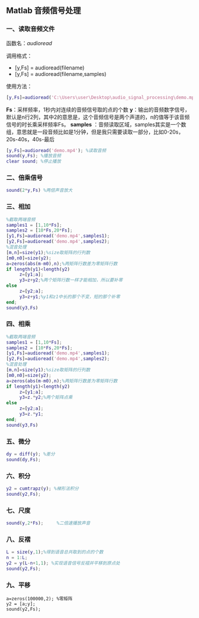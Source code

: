 ## Matlab 音频信号处理

### 一、读取音频文件

函数名：$audioread$

调用格式：

- [y,Fs] = audioread(filename)
- [y,Fs] = audioread(filename,samples)

使用方法：

```matlab
[y,Fs]=audioread('C:\Users\user\Desktop\audio_signal_processing\demo.mp4');
```

**Fs**：采样频率，1秒内对连续的音频信号取的点的个数
**y**：输出的音频数字信号，默认是n行2列，其中2的意思是，这个音频信号是两个声道的，n的值等于该音频信号的时长乘采样频率Fs。
**samples** ：音频读取区域，samples其实是一个数组，意思就是一段音频比如是1分钟，但是我只需要读取一部分，比如0-20s，20s-40s，40s-最后

```matlab
[y,Fs]=audioread('demo.mp4'); %读取音频
sound(y,Fs); %播放音频
clear sound; %停止播放
```

### 二、倍乘信号

```matlab
sound(2*y,Fs) %两倍声音放大
```

### 三、相加

```matlab
%截取两端音频
samples1 = [1,10*Fs];
samples2 = [10*Fs,20*Fs];
[y1,Fs]=audioread('demo.mp4',samples1);
[y2,Fs]=audioread('demo.mp4',samples2);
%混音处理
[m,n]=size(y1);%size取矩阵的行列数
[m0,n0]=size(y2);
a=zeros(abs(m-m0),n);%两矩阵行数差为零矩阵行数
if length(y1)<length(y2)
     z=[y1;a];
     y3=z+y2;%两个矩阵行数一样才能相加，所以要补零
else 
     z=[y2;a];
     y3=z+y1;%y1和z1中长的那个不变，短的那个补零
end;
sound(y3,Fs)
```

### 四、相乘

```matlab
%截取两端音频
samples1 = [1,10*Fs];
samples2 = [10*Fs,20*Fs];
[y1,Fs]=audioread('demo.mp4',samples1);
[y2,Fs]=audioread('demo.mp4',samples2);
%混音处理
[m,n]=size(y1);%size取矩阵的行列数
[m0,n0]=size(y2);
a=zeros(abs(m-m0),n);%两矩阵行数差为零矩阵行数
if length(y1)<length(y2)
     z=[y1;a];
     y3=z.*y2;%两个矩阵点乘
else 
     z=[y2;a];
     y3=z.*y1;
end;
sound(y3,Fs)
```

### 五、微分

```matlab
dy = diff(y); %差分
sound(dy,Fs);
```

### 六、积分

```matlab
y2 = cumtrapz(y); %梯形法积分
sound(y2,Fs);
```

### 七、尺度

```matlab
sound(y,2*Fs);     %二倍速播放声音
```

### 八、反褶

```matlab
L = size(y,1);%得到语音总共取到的点的个数
n = 1:L;
y2 = y(L-n+1,1); %实现语音信号反褶并平移到原点处
sound(y2,Fs);
```

### 九、平移

```
a=zeros(100000,2); %零矩阵
y2 = [a;y];
sound(y2,Fs);
```



